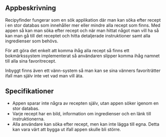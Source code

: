 Appbeskrivning
--------------
Recipyfinder fungerar som en sök applikation där man kan söka efter recept i en stor databas
som innehåller mer eller mindre alla recept som finns. Med appen så kan man söka efter recept
och när man hittat något man vill ha så kan man gå till det receptet och hitta
detaljerade instruktioner samt alla ingredienser som behövs.

För att göra det enkelt att komma ihåg alla recept så finns ett bokmärkssystem implementerat
så användaren slipper komma ihåg namnet till alla sina favoritrecept.

Inbyggt finns även ett vänn-system så man kan se sina vänners favoriträtter ifall man själv
inte vet vad man vill äta.

Specifikationer
---------------
* Appen sparar inte några av recepten själv, utan appen söker igenom en stor databas.
* Varje recept har en bild, information om ingredienser och en länk till instruktionerna.
* Alla användare kan söka efter recept, men kan inte lägga till egna. Detta kan vara 
värt att bygga ut ifall appen skulle bli större.